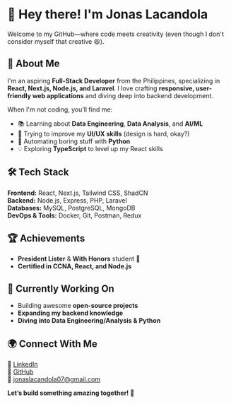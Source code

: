 # 👋 Hey there! I'm Jonas Lacandola

Welcome to my GitHub—where code meets creativity (even though I don't consider myself that creative 😆).  

## 🚀 About Me  
I'm an aspiring **Full-Stack Developer** from the Philippines, specializing in **React, Next.js, Node.js, and Laravel**. I love crafting **responsive, user-friendly web applications** and diving deep into backend development.  

When I'm not coding, you’ll find me:  
- 📚 Learning about **Data Engineering**, **Data Analysis**, and **AI/ML**  
- 🎨 Trying to improve my **UI/UX skills** (design is hard, okay?)  
- 🤖 Automating boring stuff with **Python**  
- 💡 Exploring **TypeScript** to level up my React skills  

## 🛠 Tech Stack  
**Frontend:** React, Next.js, Tailwind CSS, ShadCN  
**Backend:** Node.js, Express, PHP, Laravel  
**Databases:** MySQL, PostgreSQL, MongoDB  
**DevOps & Tools:** Docker, Git, Postman, Redux  

## 🏆 Achievements  
- **President Lister** & **With Honors** student 🏅  
- **Certified in CCNA, React, and Node.js**   

## 🎯 Currently Working On  
- Building awesome **open-source projects**  
- **Expanding my backend knowledge**  
- **Diving into Data Engineering/Analysis & Python**  

## 🌍 Connect With Me  
📌 [LinkedIn](https://linkedin.com/in/jonaslacandola0617)  
🐙 [GitHub](https://github.com/jonaslacandola)  
📩 jonaslacandola07@gmail.com  

**Let’s build something amazing together! 🚀**  
